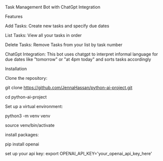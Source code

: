 Task Management Bot  with ChatGpt Integration

Features


Add Tasks: Create new tasks and specify due dates


List Tasks: View all your tasks in order


Delete Tasks: Remove Tasks from your list by task number


ChatGpt Integration: This bot uses chatgpt to interpret informal language for due dates like "tomorrow" or "at 4pm today" and sorts tasks accordingly


Installation


Clone the repository: 


git clone https://github.com/JennaHassan/python-ai-project.git


cd python-ai-project


Set up a virtual environment:


python3 -m venv venv


source venv/bin/activate


install packages:


pip install openai

set up your api key:
export OPENAI_API_KEY='your_openai_api_key_here'
